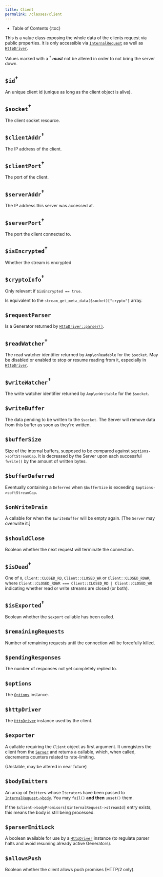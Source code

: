 ```yaml
---
title: Client
permalink: /classes/client
---
```


* Table of Contents
{:toc}

This is a value class exposing the whole data of the clients request via public properties. It is only accessible via [`InternalRequest`](internalrequest.md) as well as [`HttpDriver`](httpdriver.md).

Values marked with a <sup>†</sup> **_must_** not be altered in order to not bring the server down.

## `$id`<sup>†</sup>

An unique client id (unique as long as the client object is alive).

## `$socket`<sup>†</sup>

The client socket resource.

## `$clientAddr`<sup>†</sup>

The IP address of the client.

## `$clientPort`<sup>†</sup>

The port of the client.

## `$serverAddr`<sup>†</sup>

The IP address this server was accessed at.

## `$serverPort`<sup>†</sup>

The port the client connected to.

## `$isEncrypted`<sup>†</sup>

Whether the stream is encrypted

## `$cryptoInfo`<sup>†</sup>

Only relevant if `$isEncrypted == true`.

Is equivalent to the `stream_get_meta_data($socket)["crypto"]` array.

## `$requestParser`

Is a Generator returned by [`HttpDriver::parser()`](httpdriver.md).

## `$readWatcher`<sup>†</sup>

The read watcher identifier returned by `Amp\onReadable` for the `$socket`. May be disabled or enabled to stop or resume reading from it, especially in [`HttpDriver`](httpdriver.md).

## `$writeWatcher`<sup>†</sup>

The write watcher identifier returned by `Amp\onWritable` for the `$socket`.

## `$writeBuffer`

The data pending to be written to the `$socket`. The Server will remove data from this buffer as soon as they're written.

## `$bufferSize`

Size of the internal buffers, supposed to be compared against `$options->softStreamCap`. It is decreased by the Server upon each successful `fwrite()` by the amount of written bytes.

## `$bufferDeferred`

Eventually containing a `Deferred` when `$bufferSize` is exceeding `$options->softStreamCap`.

## `$onWriteDrain`

A callable for when the `$writeBuffer` will be empty again. [The `Server` may overwrite it.]

## `$shouldClose`

Boolean whether the next request will terminate the connection.

## `$isDead`<sup>†</sup>

One of `0`, `Client::CLOSED_RD`, `Client::CLOSED_WR` or `Client::CLOSED_RDWR`, where `Client::CLOSED_RDWR === Client::CLOSED_RD | Client::CLOSED_WR` indicating whether read or write streams are closed (or both).

## `$isExported`<sup>†</sup>

Boolean whether the `$export` callable has been called.

## `$remainingRequests`

Number of remaining requests until the connection will be forcefully killed.

## `$pendingResponses`

The number of responses not yet completely replied to.

## `$options`

The [`Options`](options.md) instance.

## `$httpDriver`

The [`HttpDriver`](httpdriver.md) instance used by the client.

## `$exporter`

A callable requiring the `Client` object as first argument. It unregisters the client from the [`Server`](server.md) and returns a callable, which, when called, decrements counters related to rate-limiting.

(Unstable, may be altered in near future)

## `$bodyEmitters`

An array of `Emitter`s whose `Iterator`s have been passed to [`InternalRequest->body`](internalrequest.md). You may `fail()` **and then** `unset()` them.

If the `$client->bodyPromisors[$internalRequest->streamId]` entry exists, this means the body is still being processed.

## `$parserEmitLock`

A boolean available for use by a [`HttpDriver`](httpdriver.md) instance (to regulate parser halts and avoid resuming already active Generators).

## `$allowsPush`

Boolean whether the client allows push promises (HTTP/2 only).